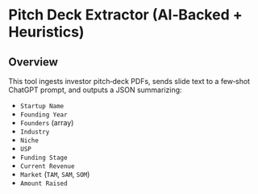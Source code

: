 # Pitch Deck Extractor (AI‐Backed + Heuristics)

## Overview
This tool ingests investor pitch‐deck PDFs, sends slide text to a few‐shot ChatGPT prompt, and outputs a JSON summarizing:
- `Startup Name`
- `Founding Year`
- `Founders` (array)
- `Industry`
- `Niche`
- `USP`
- `Funding Stage`
- `Current Revenue`
- `Market` (`TAM`, `SAM`, `SOM`)
- `Amount Raised`

